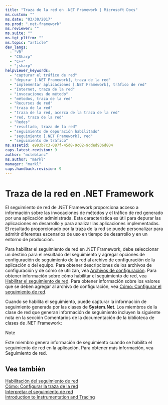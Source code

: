 ```yaml
---
title: "Traza de la red en .NET Framework | Microsoft Docs"
ms.custom: ""
ms.date: "03/30/2017"
ms.prod: ".net-framework"
ms.reviewer: ""
ms.suite: ""
ms.tgt_pltfrm: ""
ms.topic: "article"
dev_langs: 
  - "VB"
  - "CSharp"
  - "C++"
  - "jsharp"
helpviewer_keywords: 
  - "capturar el tráfico de red"
  - "depurar [.NET Framework], traza de la red"
  - "implementar aplicaciones [.NET Framework], tráfico de red"
  - "Internet, traza de la red"
  - "invocaciones de método"
  - "métodos, traza de la red"
  - "Recursos de red"
  - "traza de la red"
  - "traza de la red, acerca de la traza de la red"
  - "red, traza de la red"
  - "Redes"
  - "resultado, traza de la red"
  - "seguimiento de depuración habilitado"
  - "seguimiento [.NET Framework], red"
  - "seguimiento de tráfico"
ms.assetid: e993b7c3-087f-45d8-9c02-9dded936d804
caps.latest.revision: 9
author: "mcleblanc"
ms.author: "markl"
manager: "markl"
caps.handback.revision: 9
---
```

# Traza de la red en .NET Framework
El seguimiento de red de .NET Framework proporciona acceso a información sobre las invocaciones de métodos y el tráfico de red generado por una aplicación administrada.  Esta característica es útil para depurar las aplicaciones en desarrollo y para analizar las aplicaciones implementadas.  El resultado proporcionado por la traza de la red se puede personalizar para admitir diferentes escenarios de uso en tiempo de desarrollo y en un entorno de producción.  
  
 Para habilitar el seguimiento de red en .NET Framework, debe seleccionar un destino para el resultado del seguimiento y agregar opciones de configuración de seguimiento de la red al archivo de configuración de la aplicación o del equipo.  Para obtener descripciones de los archivos de configuración y de cómo se utilizan, vea [Archivos de configuración](../../../docs/framework/configure-apps/index.md).  Para obtener información sobre cómo habilitar el seguimiento de red, vea [Habilitar el seguimiento de red](../../../docs/framework/network-programming/enabling-network-tracing.md).  Para obtener información sobre los valores que se deben agregar al archivo de configuración, vea [Cómo: Configurar el seguimiento de red](../../../docs/framework/network-programming/how-to-configure-network-tracing.md).  
  
 Cuando se habilita el seguimiento, puede capturar la información de seguimiento generada por las clases de **System.Net**.  Los miembros de la clase de red que generan información de seguimiento incluyen la siguiente nota en la sección Comentarios de la documentación de la biblioteca de clases de .NET Framework:  
  
> [!NOTE]
>  Este miembro genera información de seguimiento cuando se habilita el seguimiento de red en la aplicación.  Para obtener más información, vea Seguimiento de red.  
  
## Vea también  
 [Habilitación del seguimiento de red](../../../docs/framework/network-programming/enabling-network-tracing.md)   
 [Cómo: Configurar la traza de la red](../../../docs/framework/network-programming/how-to-configure-network-tracing.md)   
 [Interpretar el seguimiento de red](../../../docs/framework/network-programming/interpreting-network-tracing.md)   
 [Introduction to Instrumentation and Tracing](http://msdn.microsoft.com/es-es/e924e57c-33cf-4b0e-9e7f-a45d13e38f2c)